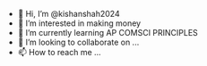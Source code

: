 - 👋 Hi, I’m @kishanshah2024
- 👀 I’m interested in making money
- 🌱 I’m currently learning AP COMSCI PRINCIPLES
- 💞️ I’m looking to collaborate on ...
- 📫 How to reach me ...

<!---
kishanshah2024/kishanshah2024 is a ✨ special ✨ repository because its `README.md` (this file) appears on your GitHub profile.
You can click the Preview link to take a look at your changes.
--->
